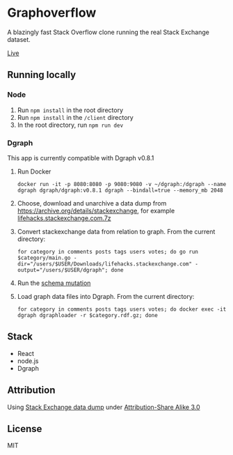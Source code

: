 # Graphoverflow

A blazingly fast Stack Overflow clone running the real Stack Exchange dataset.

[Live](https://graphoverflow.dgraph.io)

## Running locally

### Node

1. Run `npm install` in the root directory
2. Run `npm install` in the `/client` directory
3. In the root directory, run `npm run dev`

### Dgraph

This app is currently compatible with Dgraph v0.8.1

1. Run Docker

       docker run -it -p 8080:8080 -p 9080:9080 -v ~/dgraph:/dgraph --name dgraph dgraph/dgraph:v0.8.1 dgraph --bindall=true --memory_mb 2048

1. Choose, download and unarchive a data dump from https://archive.org/details/stackexchange, for example [lifehacks.stackexchange.com.7z](https://archive.org/download/stackexchange/lifehacks.stackexchange.com.7z)

1. Convert stackexchange data from relation to graph. From the current directory:

       for category in comments posts tags users votes; do go run $category/main.go -dir="/users/$USER/Downloads/lifehacks.stackexchange.com" -output="/users/$USER/dgraph"; done

1. Run the [schema mutation](https://github.com/dgraph-io/graphoverflow/blob/master/schema.txt)

1. Load graph data files into Dgraph. From the current directory:

       for category in comments posts tags users votes; do docker exec -it dgraph dgraphloader -r $category.rdf.gz; done


## Stack

* React
* node.js
* Dgraph

## Attribution

Using [Stack Exchange data dump](https://archive.org/details/stackexchange) under [Attribution-Share Alike 3.0](http://creativecommons.org/licenses/by-sa/3.0/)

## License

MIT
